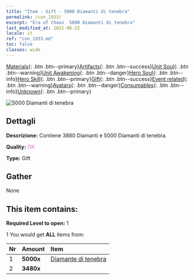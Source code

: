 ```yaml
---
title: "Item - Gift - 5000 Diamanti di tenebra"
permalink: /con_1933/
excerpt: "Era of Chaos  5000 Diamanti di tenebra"
last_modified_at: 2021-06-22
locale: it
ref: "con_1933.md"
toc: false
classes: wide
---
```

 [Materials](/ItemsIT/){: .btn .btn--primary}[Artifacts](/ItemsIT/Artifacts/){: .btn .btn--success}[Unit Soul](/ItemsIT/UnitSoul/){: .btn .btn--warning}[Unit Awakening](/ItemsIT/UnitAwakening/){: .btn .btn--danger}[Hero Soul](/ItemsIT/HeroSoul/){: .btn .btn--info}[Hero Skill](/ItemsIT/HeroSkill/){: .btn .btn--primary}[Gift](/ItemsIT/Gift/){: .btn .btn--success}[Event related](/ItemsIT/Events/){: .btn .btn--warning}[Avatars](/ItemsIT/Avatars/){: .btn .btn--danger}[Consumables](/ItemsIT/Consumables/){: .btn .btn--info}[Unknown](/ItemsIT/Unknown/){: .btn .btn--primary}

 ![5000 Diamanti di tenebra](/images/t/i_10040.png)

## Dettagli
 **Descrizione:** Contiene 3880 Diamanti e 5000 Diamanti di tenebra.

 **Quality:** <span style="color: #DA70D6">OK</span>

 **Type:** Gift

## Gather

  None

## This item contains:

 **Required Level to open:** 1

 1 You would get **ALL** items  from:

  | Nr | Amount |     Item    |
  |:---|:-------|:------------|
  | 1 |  **5000x** | [Diamante di tenebra](/ItemsIT/con_554/) |  | 
  | 2 |  **3480x** | <i class="fas fa-gem"/> |  | 
